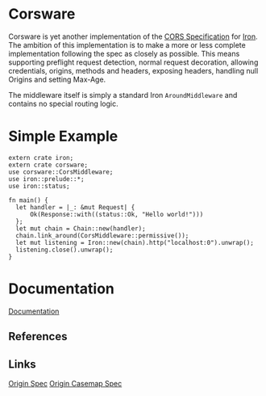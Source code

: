 # Corsware

Corsware is yet another implementation of the [CORS Specification][CORS Spec] for [Iron](Iron). The ambition of this implementation is to make a more or less complete implementation following the spec as closely as possible. This means supporting preflight request detection, normal request decoration, allowing credentials, origins, methods and headers, exposing headers, handling null Origins and setting Max-Age.

The middleware itself is simply a standard Iron `AroundMiddleware` and contains no special routing logic.

# Simple Example
```
extern crate iron;
extern crate corsware;
use corsware::CorsMiddleware;
use iron::prelude::*;
use iron::status;

fn main() {
  let handler = |_: &mut Request| {
      Ok(Response::with((status::Ok, "Hello world!")))
  };
  let mut chain = Chain::new(handler);
  chain.link_around(CorsMiddleware::permissive());
  let mut listening = Iron::new(chain).http("localhost:0").unwrap();
  listening.close().unwrap();
}
```

# Documentation
[Documentation](https://atorstling.github.io/corsware/corsware/index.html)

## References
[CORS Spec]: https://www.w3.org/TR/cors/
[Iron]: http://ironframework.io/

## Links
[Origin Spec](https://tools.ietf.org/html/rfc6454)
[Origin Casemap Spec](https://tools.ietf.org/html/rfc4790)
